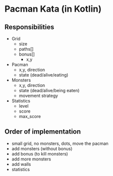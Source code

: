 # Pacman Kata (in Kotlin)

## Responsibilities

  * Grid
  	* size
  	* paths[]
  	* bonus[]
  		* x,y
  * Pacman
  	* x,y, direction
  	* state (dead/alive/eating)
  * Monsters
  	* x,y, direction
  	* state (dead/alive/being eaten)
  	* movement strategy
  * Statistics
  	* level
  	* score
  	* max_score

## Order of implementation

  * small grid, no monsters, dots, move the pacman
  * add monsters (without bonus)
  * add bonus (to kill monsters)
  * add more monsters
  * add walls
  * statistics
